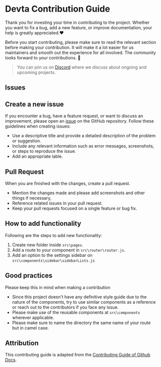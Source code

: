 # Devta Contribution Guide

Thank you for investing your time in contributing to the project. Whether you want to fix a bug, add a new feature, or improve documentation, your help is greatly appreciated.❤️

Before you start contributing, please make sure to read the relevant section before making your contribution. It will make it a lot easier for us maintainers and smooth out the experience for all involved. The community looks forward to your contributions. 🎉

> You can join us on [Discord](https://discord.gg/aKkWFghPrV) where we discuss about ongoing and upcoming projects.

## Issues

## Create a new issue

If you encounter a bug, have a feature request, or want to discuss an improvement, please open an [issue](https://github.com/techrail/devta/issues) on the GitHub repository. Follow these guidelines when creating issues:

- Use a descriptive title and provide a detailed description of the problem or suggestion.
- Include any relevant information such as error messages, screenshots, or steps to reproduce the issue.
- Add an appropriate lable.

## Pull Request

When you are finished with the changes, create a pull request.

- Mention the changes made and please add screenshots and other things if necessary,
- Reference related issues in your pull request.
- Keep your pull requests focused on a single feature or bug fix.

## How to add functionality

Following are the steps to add new functionality:

1. Create new folder inside `src\pages`.
2. Add a route to your component in `src\router\router.js`.
3. Add an option to the settings sidebar on `src\components\sidebar\sidebarLists.js`

## Good practices

Please keep this in mind when making a contribution

- Since this project doesn't have any definitive style guide due to the nature of the components, try to use similar components as a reference or reach out to the contributors if you face any issue.
- Please make use of the reusable components at `src\components` wherever applicable.
- Please make sure to name the directory the same name of your route but in camel case.

## Attribution

This contributing guide is adapted from the [Contributing Guide of Github Docs](https://github.com/github/docs/blob/main/CONTRIBUTING.md).
